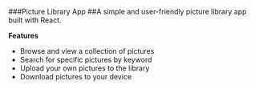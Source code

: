 ###Picture Library App
##A simple and user-friendly picture library app built with React.

**Features**

- Browse and view a collection of pictures
- Search for specific pictures by keyword
- Upload your own pictures to the library
- Download pictures to your device
